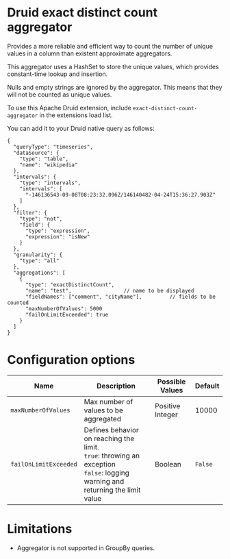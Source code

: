 # Druid exact distinct count aggregator

Provides a more reliable and efficient way to count the number of unique values in a column than existent approximate
aggregators.

This aggregator uses a HashSet to store the unique values, which provides constant-time lookup and insertion.

Nulls and empty strings are ignored by the aggregator. This means that they will not be counted as unique values.

To use this Apache Druid extension, include `exact-distinct-count-aggregator` in the extensions load list.

You can add it to your Druid native query as follows:

```
{
  "queryType": "timeseries",    
  "dataSource": {
    "type": "table",
    "name": "wikipedia"
  },
  "intervals": {
    "type": "intervals",
    "intervals": [
      "-146136543-09-08T08:23:32.096Z/146140482-04-24T15:36:27.903Z"
    ]
  },
  "filter": {
    "type": "not",
    "field": {
      "type": "expression",
      "expression": "isNew"
    }
  },
  "granularity": {
    "type": "all"
  },
  "aggregations": [
    {      
      "type": "exactDistinctCount", 
      "name": "test",                 // name to be displayed
      "fieldNames": ["comment", "cityName"],         // fields to be counted
      "maxNumberOfValues": 5000     
      "failOnLimitExceeded": true    
    }
  ]
}
```

# Configuration options

| Name                  | Description                                                                                                                            | Possible Values  | Default |
|-----------------------|----------------------------------------------------------------------------------------------------------------------------------------|------------------|---------|
| `maxNumberOfValues`   | Max number of values to be aggregated                                                                                                  | Positive Integer | 10000   |
| `failOnLimitExceeded` | Defines behavior on reaching the limit.<br/> `true`: throwing an exception<br/> `false`: logging warning and returning the limit value | Boolean          | `False` |

# Limitations

- Aggregator is not supported in GroupBy queries.

